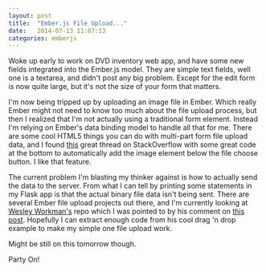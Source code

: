 ```yaml
---
layout: post
title:  "Ember.js File Upload..."
date:   2014-07-13 11:07:13
categories: emberjs
---
```


<p>Woke up early to work on DVD inventory web app, and have some new fields integrated into the Ember.js model.  They are simple text fields, well one is a textarea, and didn't post any big problem.  Except for the edit form is now quite large, but it's not the size of your form that matters.</p>

<p>I'm now being tripped up by uploading an image file in Ember.  Which really Ember might not need to know too much about the file upload process, but then I realized that I'm not actually using a traditional form element.  Instead I'm relying on Ember's data binding model to handle all that for me.  There are some cool HTML5 things you can do with multi-part form file upload data, and I found <a href="http://stackoverflow.com/questions/13923122/ember-js-upload-file-component" rel="nofollow">this</a> great thread on StackOverflow with some great code at the bottom to automatically add the image element below the file choose button.  I like that feature.</p>

<p>The current problem I'm blasting my thinker against is how to actually send the data to the server.  From what I can tell by printing some statements in my Flask app is that the actual binary file data isn't being sent.  There are several Ember file upload projects out there, and I'm currently looking at <a href="https://github.com/workmanw/embernati-upload-demo" rel="nofollow">Wesley Workman's</a> repo which I was pointed to by his comment on <a href="http://ryantablada.com/post/file-uploads-in-ember-js" rel="nofollow">this post</a>.  Hopefully I can extract enough code from his cool drag 'n drop example to make my simple one file upload work.  </p>

<p>Might be still on this tomorrow though.</p>

<p>Party On!</p>
</span>

